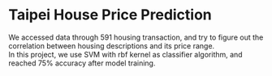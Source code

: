 # Taipei House Price Prediction
We accessed data through 591 housing transaction, and try to figure out the correlation between housing descriptions and its price range.  
In this project, we use SVM with rbf kernel as classifier algorithm, and reached 75% accuracy after model training.
